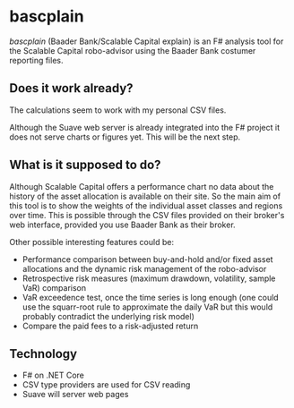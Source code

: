 # bascplain
*bascplain* (Baader Bank/Scalable Capital explain) is an F# analysis tool for the Scalable Capital robo-advisor using the Baader Bank costumer reporting files.

## Does it work already?

The calculations seem to work with my personal CSV files.

Although the Suave web server is already integrated into the F# project it does not serve charts or figures yet. This will be the next step.

## What is it supposed to do?

Although Scalable Capital offers a performance chart no data about the history of the asset allocation is available on their site.
So the main aim of this tool is to show the weights of the individual asset classes and regions over time. This is possible through the CSV files provided on their broker's web interface, provided you use Baader Bank as their broker.

Other possible interesting features could be:
- Performance comparison between buy-and-hold and/or fixed asset allocations and the dynamic risk management of the robo-advisor
- Retrospective risk measures (maximum drawdown, volatility, sample VaR) comparison
- VaR exceedence test, once the time series is long enough (one could use the squarr-root rule to approximate the daily VaR but this would probably contradict the underlying risk model)
- Compare the paid fees to a risk-adjusted return

## Technology

- F# on .NET Core 
- CSV type providers are used for CSV reading
- Suave will server web pages
